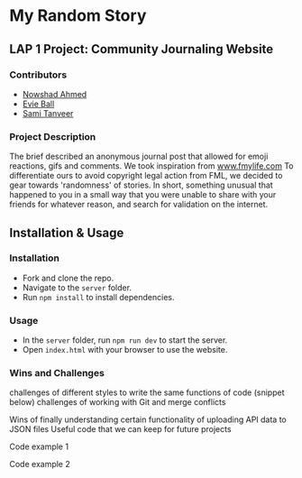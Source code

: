 # My Random Story

## LAP 1 Project: Community Journaling Website

### Contributors
- [Nowshad Ahmed](https://github.com/Nowshad10)
- [Evie Ball](https://github.com/evelyn516)
- [Sami Tanveer](https://github.com/Sami1600)

### Project Description
The brief described an anonymous journal post that allowed for emoji reactions, gifs and comments.
We took inspiration from www.fmylife.com
To differentiate ours to avoid copyright legal action from FML, we decided to gear towards 'randomness' of stories. In short, something unusual that happened to you in a small way that you were unable to share with your friends for whatever reason, and search for validation on the internet.

## Installation & Usage

### Installation
- Fork and clone the repo.
- Navigate to the `server` folder.
- Run `npm install` to install dependencies.

### Usage
- In the `server` folder, run `npm run dev` to start the server.
- Open `index.html` with your browser to use the website.

### Wins and Challenges
challenges of different styles to write the same functions of code (snippet below)
challenges of working with Git and merge conflicts

Wins of finally understanding certain functionality of uploading API data to JSON files
Useful code that we can keep for future projects





Code example 1

Code example 2
